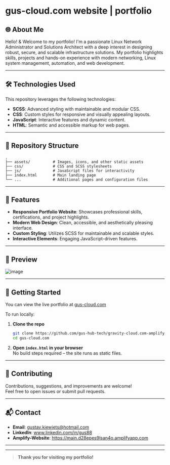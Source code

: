 # gus-cloud.com website | portfolio

## 🌐 About Me

Hello! & Welcome to my portfolio! I'm a passionate Linux Network Administrator and Solutions Architect with a deep interest in designing robust, secure, and scalable infrastructure solutions. My portfolio highlights skills, projects and hands-on experience with modern networking, Linux system management, automation, and web development.

---

## 🛠️ Technologies Used

This repository leverages the following technologies:

- **SCSS**: Advanced styling with maintainable and modular CSS.
- **CSS**: Custom styles for responsive and visually appealing layouts.
- **JavaScript**: Interactive features and dynamic content.
- **HTML**: Semantic and accessible markup for web pages.

---

## 📁 Repository Structure

```
.
├── assets/          # Images, icons, and other static assets
├── css/             # CSS and SCSS stylesheets
├── js/              # JavaScript files for interactivity
├── index.html       # Main landing page
└── ...              # Additional pages and configuration files
```

---

## 🚀 Features

- **Responsive Portfolio Website**: Showcases professional skills, certifications, and project highlights.
- **Modern Web Design**: Clean, accessible, and aesthetically pleasing interface.
- **Custom Styling**: Utilizes SCSS for maintainable and scalable styles.
- **Interactive Elements**: Engaging JavaScript-driven features.

---

## 📸 Preview

![image](https://github.com/user-attachments/assets/4c1eeaaa-a607-4204-bd87-29aed3351564)

---

## 📝 Getting Started

You can view the live portfolio at [gus-cloud.com](https://main.d28epes9lsan4o.amplifyapp.com)

To run locally:

1. **Clone the repo**
    ```bash
    git clone https://github.com/gus-hub-tech/gravity-cloud.com-amplify.git
    cd gus-cloud.com
    ```

2. **Open `index.html` in your browser**  
   No build steps required – the site runs as static files.

---

## 🤝 Contributing

Contributions, suggestions, and improvements are welcome!  
Feel free to open issues or submit pull requests.

---

## 📬 Contact

- **Email**: gustav.kiewiets@hotmail.com
- **LinkedIn**: www.linkedin.com/in/gus88
- **Amplify-Website**: https://main.d28epes9lsan4o.amplifyapp.com

---

---

> **Thank you for visiting my portfolio!**

